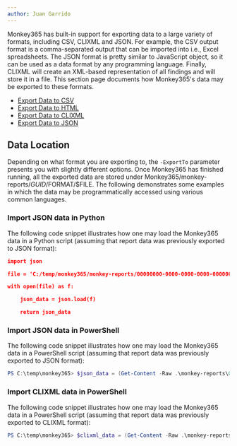 ```yaml
---
author: Juan Garrido
---
```



Monkey365 has built-in support for exporting data to a large variety of formats, including CSV, CLIXML and JSON. For example, the CSV output format is a comma-separated output that can be imported into i.e., Excel spreadsheets. The JSON format is pretty similar to JavaScript object, so it can be used as a data format by any programming language. Finally, CLIXML will create an XML-based representation of all findings and will store it in a file. This section page documents how Monkey365's data may be exported to these formats.

* [Export Data to CSV](../export-csv) 
* [Export Data to HTML](../export-html)
* [Export Data to CLIXML](../export-clixml)
* [Export Data to JSON](../export-json)

## Data Location

Depending on what format you are exporting to, the ```-ExportTo``` parameter presents you with slightly different options. Once Monkey365 has finished running, all the exported data are stored under Monkey365/monkey-reports/$GUID/$FORMAT/$FILE. The following demonstrates some examples in which the data may be programmatically accessed using various common languages.

### Import JSON data in Python

The following code snippet illustrates how one may load the Monkey365 data in a Python script (assuming that report data was previously exported to JSON format):

``` json
import json

file = 'C:/temp/monkey365/monkey-reports/00000000-0000-0000-0000-000000000000/json/monkey3650000000000000000000000000000000020240902155926.json'

with open(file) as f:

    json_data = json.load(f)

    return json_data
```

### Import JSON data in PowerShell

The following code snippet illustrates how one may load the Monkey365 data in a PowerShell script (assuming that report data was previously exported to JSON format):

``` powershell
PS C:\temp\monkey365> $json_data = (Get-Content -Raw .\monkey-reports\00000000-0000-0000-0000-000000000000\json\monkey3650000000000000000000000000000000020240902155926.json) | ConvertFrom-Json
```

### Import CLIXML data in PowerShell

The following code snippet illustrates how one may load the Monkey365 data in a PowerShell script (assuming that report data was previously exported to CLIXML format):

``` powershell
PS C:\temp\monkey365> $clixml_data = (Get-Content -Raw .\monkey-reports\00000000-0000-0000-0000-000000000000\clixml\monkey3650000000000000000000000000000000020240902155926.clixml)
```

